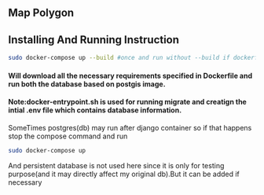 ## Map Polygon
## Installing And Running Instruction
``` bash 
sudo docker-compose up --build #once and run without --build if dockerfile is not changed
```

#### Will download all the necessary requirements specified in Dockerfile and run both the database based on postgis image.


#### Note:docker-entrypoint.sh is used for running migrate and creatign the intial .env file which contains database information.

SomeTimes postgres(db) may run after django container so if that happens stop the compose command and run
``` bash
sudo docker-compose up
```
And persistent database is not used  here since it is only for testing purpose(and it may directly affect my original db).But it can be added if necessary